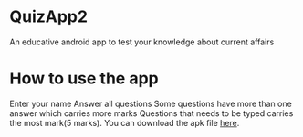 # QuizApp2

An educative android app to test your knowledge about current affairs

# How to use the app

Enter your name
Answer all questions
Some questions have more than one answer which carries more marks
Questions that needs to be typed carries the most mark(5 marks).
You can download the apk file [here](https://drive.google.com/open?id=1JzdoF4uVOJyi1GjjPv9cT4d94DM3LUpk).
